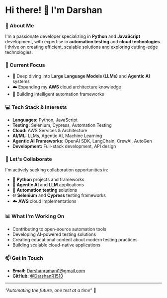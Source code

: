 # Hi there! 👋 I'm Darshan

### 🚀 About Me
I'm a passionate developer specializing in **Python** and **JavaScript** development, with expertise in **automation testing** and **cloud technologies**. I thrive on creating efficient, scalable solutions and exploring cutting-edge technologies.

### 🎯 Current Focus
- 🔬 Deep diving into **Large Language Models (LLMs)** and **Agentic AI** systems
- ☁️ Expanding my **AWS** cloud architecture knowledge
- 🤖 Building intelligent automation frameworks

### 💻 Tech Stack & Interests
- **Languages:** Python, JavaScript
- **Testing:** Selenium, Cypress, Automation Testing
- **Cloud:** AWS Services & Architecture
- **AI/ML:** LLMs, Agentic AI, Machine Learning
- **Agentic AI Frameworks:** OpenAI SDK, LangChain, CrewAI, AutoGen
- **Development:** Full-stack development, API design

### 🤝 Let's Collaborate
I'm actively seeking collaboration opportunities in:
- 🐍 **Python** projects and frameworks
- 🤖 **Agentic AI** and **LLM** applications
- 🧪 **Automation testing** solutions
- 🌐 **Selenium** and **Cypress** testing frameworks
- ☁️ **AWS** cloud implementations

### 📊 What I'm Working On
- Contributing to open-source automation tools
- Developing AI-powered testing solutions
- Creating educational content about modern testing practices
- Building scalable cloud-native applications

### 📫 Get In Touch
- **Email:** [Darshanramani1@gmail.com](mailto:Darshanramani1@gmail.com)
- **GitHub:** [@DarshanR1510](https://github.com/DarshanR1510)

---

*"Automating the future, one test at a time"* 🎯

<!---
DarshanR1510/DarshanR1510 is a ✨ special ✨ repository because its `README.md` (this file) appears on your GitHub profile.
You can click the Preview link to take a look at your changes.
--->
